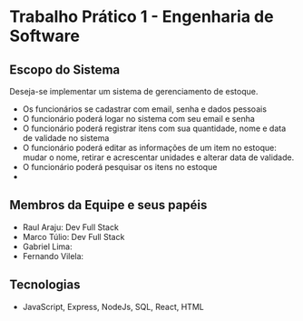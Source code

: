 # Trabalho Prático 1 - Engenharia de Software
## Escopo do Sistema
Deseja-se implementar um sistema de gerenciamento de estoque.
- Os funcionários se cadastrar com email, senha e dados pessoais
- O funcionário poderá logar no sistema com seu email e senha
- O funcionário poderá registrar itens com sua quantidade, nome e data de validade no sistema
- O funcionário poderá editar as informações de um item no estoque: mudar o nome, retirar e acrescentar unidades e alterar data de validade.
- O funcionário poderá pesquisar os itens no estoque 
- 
## Membros da Equipe e seus papéis
- Raul Araju: Dev Full Stack
- Marco Túlio: Dev Full Stack
- Gabriel Lima:
- Fernando Vilela:
## Tecnologias
- JavaScript, Express, NodeJs, SQL, React, HTML 
